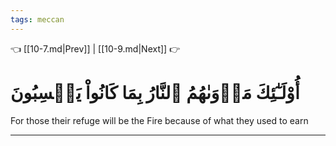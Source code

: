 ```yaml
---
tags: meccan
---
```


👈 [[10-7.md|Prev]] | [[10-9.md|Next]] 👉

# أُوْلَـٰٓئِكَ مَأۡوَىٰهُمُ ٱلنَّارُ بِمَا كَانُواْ يَكۡسِبُونَ

For those their refuge will be the Fire because of what they used to earn

---

